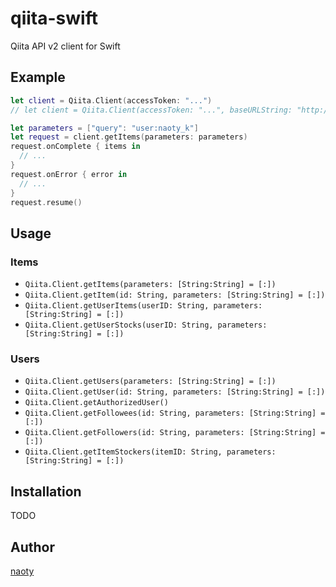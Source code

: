 # qiita-swift

Qiita API v2 client for Swift

## Example

```swift
let client = Qiita.Client(accessToken: "...")
// let client = Qiita.Client(accessToken: "...", baseURLString: "http://*.qiita.com/api/v2")

let parameters = ["query": "user:naoty_k"]
let request = client.getItems(parameters: parameters)
request.onComplete { items in
  // ...
}
request.onError { error in
  // ...
}
request.resume()
```

## Usage

### Items
* `Qiita.Client.getItems(parameters: [String:String] = [:])`
* `Qiita.Client.getItem(id: String, parameters: [String:String] = [:])`
* `Qiita.Client.getUserItems(userID: String, parameters: [String:String] = [:])`
* `Qiita.Client.getUserStocks(userID: String, parameters: [String:String] = [:])`

### Users
* `Qiita.Client.getUsers(parameters: [String:String] = [:])`
* `Qiita.Client.getUser(id: String, parameters: [String:String] = [:])`
* `Qiita.Client.getAuthorizedUser()`
* `Qiita.Client.getFollowees(id: String, parameters: [String:String] = [:])`
* `Qiita.Client.getFollowers(id: String, parameters: [String:String] = [:])`
* `Qiita.Client.getItemStockers(itemID: String, parameters: [String:String] = [:])`

## Installation

TODO

## Author

[naoty](https://github.com/naoty)
